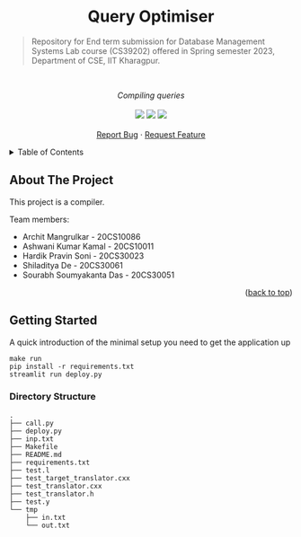 # <div align="center">Query Optimiser</div>

> Repository for End term submission for Database Management Systems Lab course (CS39202) offered in Spring semester 2023, Department of CSE, IIT Kharagpur.

<!-- PROJECT LOGO -->
<br />
<div align="center">
    <!-- <img width="200" src="https://user-images.githubusercontent.com/86282911/230894496-b9402384-bf0a-4bf7-afbf-2207aa2d31be.png">
   -->
  <p align="center">
    <i>Compiling queries</i>
    <br />
    <br />
    <img src="https://img.shields.io/badge/C++-00599C?style=for-the-badge&logo=C%2B%2B&logoColor=white" />
    <img src="https://img.shields.io/badge/Python-FFD43B?style=for-the-badge&logo=python&logoColor=blue"/>
    <img src="https://img.shields.io/badge/Streamlit-FF4B4B?style=for-the-badge&logo=Streamlit&logoColor=white">
    <br />
    <br />
    <a href="https://github.com/outer-rim/Query-Optimiser/issues">Report Bug</a>
    ·
    <a href="https://github.com/outer-rim/Query-Optimiser/issues">Request Feature</a>
  </p>
</div>

<!-- TABLE OF CONTENTS -->
<details>
  <summary>Table of Contents</summary>
  <ol>
    <li>
      <a href="#about-the-project">About The Project</a>
    </li>
    <li>
      <a href="#getting-started">Getting Started</a>
      <ul>
        <li><a href="#directory-structure">Directory structure</a></li>
        <!-- <ul>
          <li><a href="#chromium-based-browsers">Chromium Based Browsers</a></li>
          <li><a href="#firefox">Firefox</a></li>
        </ul>
      </ul>
    </li>
    <li><a href="#usage">Usage</a></li>
    <li><a href="#contact">Contact</a></li>
    <li><a href="#acknowledgments">Acknowledgments</a></li>
    <li><a href="#miscelleneous">Miscelleneous</a></li>     -->
  </ol>
</details>

## About The Project

This project is a compiler.

Team members:

- Archit Mangrulkar - 20CS10086
- Ashwani Kumar Kamal - 20CS10011
- Hardik Pravin Soni - 20CS30023
- Shiladitya De - 20CS30061
- Sourabh Soumyakanta Das - 20CS30051

<p align="right">(<a href="#top">back to top</a>)</p>



<!-- GETTING STARTED -->
## Getting Started

A quick introduction of the minimal setup you need to get the application up

```shell
make run
pip install -r requirements.txt
streamlit run deploy.py
```

### Directory Structure

```shell
.
├── call.py
├── deploy.py
├── inp.txt
├── Makefile
├── README.md
├── requirements.txt
├── test.l
├── test_target_translator.cxx
├── test_translator.cxx
├── test_translator.h
├── test.y
└── tmp
    ├── in.txt
    └── out.txt

```
